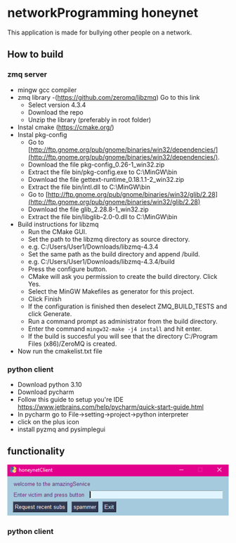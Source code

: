 # networkProgramming honeynet
This application is made for bullying other people on a network. 

## How to build
### zmq server 
- mingw gcc compiler 
- zmq library 
    -(https://github.com/zeromq/libzmq) Go to this link 
    - Select version 4.3.4
    - Download the repo 
    - Unzip the library (preferably in root folder)
- Instal cmake (https://cmake.org/)
- Instal pkg-config
    - Go to [http://ftp.gnome.org/pub/gnome/binaries/win32/dependencies/](http://ftp.gnome.org/pub/gnome/binaries/win32/dependencies/).
    - Download the file pkg-config_0.26-1_win32.zip
    - Extract the file bin/pkg-config.exe to C:\MinGW\bin
    - Download the file gettext-runtime_0.18.1.1-2_win32.zip
    - Extract the file bin/intl.dll to C:\MinGW\bin
    - Go to [http://ftp.gnome.org/pub/gnome/binaries/win32/glib/2.28](http://ftp.gnome.org/pub/gnome/binaries/win32/glib/2.28)
    - Download the file glib_2.28.8-1_win32.zip
    - Extract the file bin/libglib-2.0-0.dll to C:\MinGW\bin
 - Build instructions for libzmq 
    - Run the CMake GUI.
    - Set the path to the libzmq directory as source directory.
    * e.g. C:/Users/User1/Downloads/libzmq-4.3.4
    - Set the same path as the build directory and append /build.
    * e.g. C:/Users/User1/Downloads/libzmq-4.3.4/build
    - Press the configure button.
    - CMake will ask you permission to create the build directory. Click Yes.
    - Select the MinGW Makefiles as generator for this project.
    - Click Finish
    - If the configuration is finished then deselect ZMQ_BUILD_TESTS and click Generate.
    - Run a command prompt as administrator from the build directory.
    - Enter the command `mingw32-make -j4 install` and hit enter.
    - If the build is succesful you will see that the directory C:/Program Files (x86)/ZeroMQ is created.
- Now run the cmakelist.txt file 

### python client
- Download python 3.10
- Download pycharm 
- Follow this guide to setup you're IDE https://www.jetbrains.com/help/pycharm/quick-start-guide.html
- In pycharm go to File->setting->project->python interpreter
- click on the plus icon 
- install pyzmq and pysimplegui


## functionality
![](pythonGUI.PNG)
### python client

